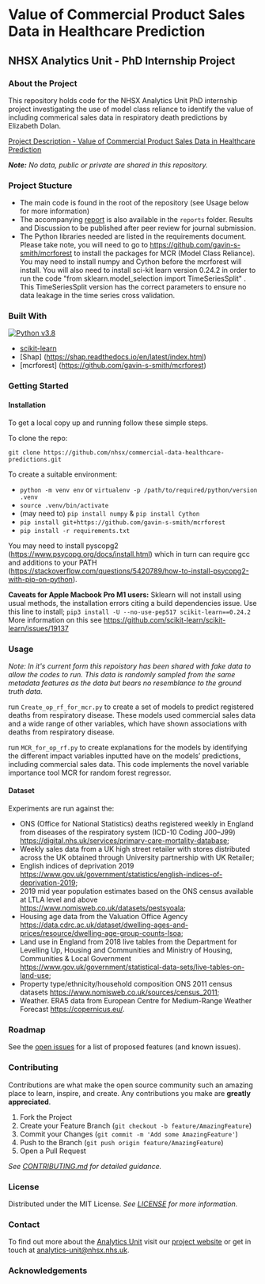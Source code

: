 # Value of Commercial Product Sales Data in Healthcare Prediction
## NHSX Analytics Unit - PhD Internship Project

### About the Project

This repository holds code for the NHSX Analytics Unit PhD internship project investigating the use of model class reliance to identify the value of including commerical sales data in respiratory death predictions by Elizabeth Dolan. <!-- state the work fits into your wider PhD thesis -->

[Project Description - Value of Commercial Product Sales Data in Healthcare Prediction](https://nhsx.github.io/nhsx-internship-projects/commercial-data-healthcare-predictions/)

_**Note:** No data, public or private are shared in this repository._

### Project Stucture

- The main code is found in the root of the repository (see Usage below for more information)
- The accompanying [report](./reports/report.pdf) is also available in the `reports` folder.  Results and Discussion to be published after peer review for journal submission.
- The Python libraries needed are listed in the requirements document. Please take note, you will need to go to https://github.com/gavin-s-smith/mcrforest to install the packages for MCR (Model Class Reliance).  You may need to install numpy and Cython before the mcrforest will install.  You will also need to install sci-kit learn version 0.24.2 in order to run the code "from sklearn.model_selection import TimeSeriesSplit" .  This TimeSeriesSplit version has the correct parameters to ensure no data leakage in the time series cross validation.   

### Built With

[![Python v3.8](https://img.shields.io/badge/python-v3.8-blue.svg)](https://www.python.org/downloads/release/python-380/)
- [scikit-learn](https://scikit-learn.org/stable/)
- [Shap] (https://shap.readthedocs.io/en/latest/index.html)
- [mcrforest] (https://github.com/gavin-s-smith/mcrforest)
### Getting Started

#### Installation

To get a local copy up and running follow these simple steps.

To clone the repo:

`git clone https://github.com/nhsx/commercial-data-healthcare-predictions.git`

To create a suitable environment:
- ```python -m venv env``` or ```virtualenv -p /path/to/required/python/version .venv```
- `source .venv/bin/activate`
- (may need to) `pip install numpy` & `pip install Cython`
- `pip install git+https://github.com/gavin-s-smith/mcrforest`
- `pip install -r requirements.txt`

You may need to install pyscopg2 (https://www.psycopg.org/docs/install.html) which in turn can require gcc and additions to your PATH (https://stackoverflow.com/questions/5420789/how-to-install-psycopg2-with-pip-on-python).  

**Caveats for Apple Macbook Pro M1 users:**
Sklearn will not install using usual methods, the installation errors citing a build dependencies issue.
Use this line to install; `pip3 install -U --no-use-pep517 scikit-learn==0.24.2`
More information on this see https://github.com/scikit-learn/scikit-learn/issues/19137

### Usage

*Note: In it's current form this repoistory has been shared with fake data to allow the codes to run.  This data is randomly sampled from the same metadata features as the data but bears no resemblance to the ground truth data.*

run `Create_op_rf_for_mcr.py` to create a set of models to predict registered deaths from respiratory disease.  These models used commercial sales data and a wide range of other variables, which have shown associations with deaths from respiratory disease.

run `MCR_for_op_rf.py` to create explanations for the models by identifying the different impact variables inputted have on the models’ predictions, including commercial sales data.  This code implements the novel variable importance tool MCR for random forest regressor.

#### Dataset

Experiments are run against the: 
- ONS (Office for National Statistics) deaths registered weekly in England from diseases of the respiratory system (ICD-10 Coding J00–J99) https://digital.nhs.uk/services/primary-care-mortality-database;
- Weekly sales data from a UK high street retailer with stores distributed across the UK obtained through University partnership with UK Retailer;
- English indices of deprivation 2019 https://www.gov.uk/government/statistics/english-indices-of-deprivation-2019;
- 2019 mid year population estimates based on the ONS census available at LTLA level and above https://www.nomisweb.co.uk/datasets/pestsyoala;
- Housing age data from the Valuation Office Agency https://data.cdrc.ac.uk/dataset/dwelling-ages-and-prices/resource/dwelling-age-group-counts-lsoa;
- Land use in England from 2018 live tables from the Department for Levelling Up, Housing and Communities and Ministry of Housing, Communities & Local Government https://www.gov.uk/government/statistical-data-sets/live-tables-on-land-use;
- Property type/ethnicity/household composition ONS 2011 census datasets https://www.nomisweb.co.uk/sources/census_2011;
- Weather. ERA5 data from European Centre for Medium-Range Weather Forecast https://copernicus.eu/.  
### Roadmap

See the [open issues](https://github.com/nhsx/commercial-data-healthcare-predictions/issues) for a list of proposed features (and known issues).  <!-- Add any known issues --> 

### Contributing

Contributions are what make the open source community such an amazing place to learn, inspire, and create. Any contributions you make are **greatly appreciated**.

1. Fork the Project
2. Create your Feature Branch (`git checkout -b feature/AmazingFeature`)
3. Commit your Changes (`git commit -m 'Add some AmazingFeature'`)
4. Push to the Branch (`git push origin feature/AmazingFeature`)
5. Open a Pull Request

_See [CONTRIBUTING.md](./CONTRIBUTING.md) for detailed guidance._

### License

Distributed under the MIT License. _See [LICENSE](./LICENSE) for more information._

### Contact

To find out more about the [Analytics Unit](https://www.nhsx.nhs.uk/key-tools-and-info/nhsx-analytics-unit/) visit our [project website](https://nhsx.github.io/AnalyticsUnit/projects.html) or get in touch at [analytics-unit@nhsx.nhs.uk](mailto:analytics-unit@nhsx.nhs.uk).

<!-- feel free to add other contacts here -->

### Acknowledgements

<!-- please acknowldege the data team here and the wider project -->
